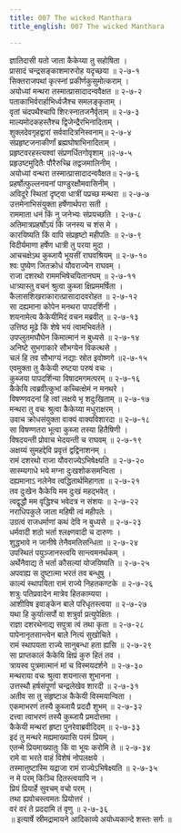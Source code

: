 ```yaml
---
title: 007 The wicked Manthara
title_english: 007 The wicked Manthara

---
```


<div class="audioEmbed"  caption="श्रीराम-हरिसीताराममूर्ति-घनपाठिभ्यां वचनम्" src="https://archive.org/download/Ramayana-recitation-Sriram-harisItArAmamUrti-Ghanapaati-v2/Kanda_2/Kanda_2_AYK-007-Mandthara_Manthranam.mp3"></div>

ज्ञातिदासी यतो जाता कैकेय्या तु सहोषिता ।  
प्रासादं चन्द्रसङ्काशमारुरोह यदृच्छया ॥ २-७-१  
सिक्तराजपथां कृत्स्नां प्रकीर्णकुसुमोत्कराम् ।  
अयोध्यां मन्थरा तस्मात्प्रासादादन्ववैक्षत ॥ २-७-२  
पताकाभिर्वरार्हाभिर्ध्वजैश्च समलङ्कृताम् ।  
वृतां चंदपथैश्चापि शिरःस्नातजनैर्वृताम् ॥ २-७-३  
माल्यमोदकहस्तैश्च द्विजेन्द्रैरभिनादिताम् ।  
शुक्लदेवगृहद्वारां सर्ववादित्रनिस्वनाम्॥ २-७-४  
संप्रहृष्टजनाकीर्णां ब्रह्मघोषाभिनादिताम् ।  
प्रहृष्टवरहस्त्यश्वां संप्रणर्धितगोवृशाम् ॥२-७-५  
प्रहृउष्टमुदितैः पौरैरुच्च्रि तद्वजमालिनीम् ।  
अयोध्यां वन्थरा तस्मात्प्रासादादन्ववैक्षत॥ २-७-६  
प्रहर्षोत्फुल्लनयनां पाण्डुरक्षौमवासिनीम् ।  
अविदूरे स्थितां दृष्ट्वा धात्रीं पप्रच्छ मन्थरा ॥ २-७-७  
उत्तमेनाभिसंयुक्ता हर्षेणार्थपरा सती ।  
राममाता धनं किं नु जनेभ्यः संप्रयच्छति । २-७-८  
अतिमात्रप्रहर्षोऽयं किं जनस्य च शंस मे ।  
कारयिष्यति किं वापि संप्रहृष्टो महीपतिः ॥ २-७-९  
विदीर्यमाणा हर्षेण धात्री तु परया मुदा ।  
आचचक्षेऽथ कुब्जायै भूयसीं राघवश्रियम् ॥ २-७-१०  
श्वः पुष्येण जितक्रोधं यौवराज्येन राघवम् ।  
राजा दशरथो राममभिषेचयितानघम् ॥ २-७-११  
धात्र्यास्तु वचनं श्रुत्वा कुब्जा क्षिप्रममर्षिता ।  
कैलासशिखराकारात्प्रासादादवरोहत ॥ २-७-१२  
सा दह्यमाना कोपेन मनथरा पापदर्शिनी ।  
शयनामेत्य कैकेयीमिदं वचन मब्रवीत् ॥ २-७-१३  
उत्तिष्ठ मूढे किं शेषे भयं त्वामभिवर्तते ।  
उपप्लुतमघौघेन किमात्मानं न बुध्यसे ॥ २-७-१४  
अनिष्टे सुभगाकारे सौभग्येन विकत्थसे ।  
चलं हि तव सौभाग्यं नद्याः स्रोत इवोष्णगे ॥२-७-१५  
एवमुक्ता तु कैकेयी रुष्टया परुषं वचः ।  
कुब्जया पापदर्शिन्या विषादमगमत्परम् ॥ २-७-१६  
कैकेयि त्वब्रवीत्कुभां कच्चित्क्षेमं न मनथरे ।  
विषण्णवदनां हि त्वां लक्षये भृ शदुःखिताम् ॥ २-७-१७  
मन्थरा तु वचः श्रुत्वा कैकेय्या मधुराक्षरम् ।  
उवाच क्रोधसंयुक्ता वाक्यं वाक्यविशारदा ॥ २-७-१८  
सा विषण्णतरा भूत्वा कुब्जा तस्या हितैषिणी ।  
विषदयन्ती प्रोवाच भेदयन्ती च राघवम् ॥ २-७-१९  
अक्षय्यं सुमहद्देवि प्रवृत्तं द्वद्विनाशनम् ।  
रामं दशरथो राजा यौवराज्येऽभिषेक्ष्यति ॥ २-७-२०  
सास्म्यगाधे भये मग्ना दुःखशोकसमन्विता ।  
दह्यमानाऽ नलेनेव त्वद्धितार्थमिहागता ॥ २-७-२१  
तव दुःखेन कैकेयि मम दुःखं महद्भवेत् ।  
त्वद्वृद्धौ मम वृद्धिश्च भवेदत्र न संशयः ॥ २-७-२२  
नराधिपकुले जाता महिषी त्वं महीपतेः ।  
उग्रत्वं राजधर्माणां कथं देवि न बुध्यसे ॥ २-७-२३  
धर्मवादी शठो भर्ता श्लक्ष्णवादी च दारुणः ।  
शुद्धभावे न जानीषे तेनैवमतिसन्धिता ॥ २-७-२४  
उपस्थितं पयुञ्जानस्त्वयि सान्त्वमनर्थकम् ।  
अर्थेनैवाद्य ते भर्ता कौसल्यां योजयिष्यति ॥ २-७-२५  
अपवाह्य स दुष्टात्मा भरतं तव बन्धुषु ।  
काल्यं स्थापयिता रामं राज्ये निहतकण्टके ॥ २-७-२६  
शत्रुः पतिप्रवादेन मात्रेव हितकाम्यया ।  
आशीविष इवाङ्केन बाले परिधृतस्त्वया ॥ २-७-२७  
यथा हि कुर्यात्सर्पो वा शत्रुर्वा प्रत्युपेक्षितः ।  
राज्ञा दशरथेनाद्य सपुत्रा त्वं तथा कृता ॥ २-७-२८  
पापेनानृतसान्त्वेन बाले नित्यं सुखोचिते ।  
रामं स्थापयता राज्ये सानुबन्धा हता ह्यसि ॥ २-७-२९  
सा प्राप्तकालं कैकेयि क्षिप्रं कुरु हितं तव ।  
त्रायस्व पुत्रमात्मानं मां च विस्मयदर्शने ॥ २-७-३०  
मन्थराया वचः श्रुत्वा शयनात्स शुभानना ।  
उत्तस्थौ हर्षसंपूर्णा चन्द्रलेखेव शारदी ॥ २-७-३१  
अतीव सा तु संहृष्टाअ कैकेयी विस्मयान्विता ।  
एकमाभरणं तस्यै कुब्जायै प्रददौ शुभम् ॥ २-७-३२  
दत्त्वा त्वाभरणं तस्यै कुब्जायै प्रमदोत्तमा ।  
कैकेयी मन्थरां हृष्टा पुनरेवाब्रवीदिदम् ॥ २-७-३३  
इदं तु मन्थरे मह्यमाख्यासि परमं प्रियम् ।  
एतन्मे प्रियमाख्यातुः किं वा भूयः करोमि ते ॥ २-७-३४  
रामे वा भरते वाहं विशेषं नोपलक्षये ।  
तस्मात्तुष्टास्मि यद्राजा रामं राज्येऽभिषेक्ष्यति ॥ २-७-३५  
न मे परम् किञ्चि दितस्त्वयापि न ।  
प्रियं प्रियार्हे सुवचम् वचो परम् ।  
तथा ह्यवोचस्त्वमतः प्रियोत्तरं ।  
वरं वरं ते प्रददामि तं वृणु ॥ २-७-३६  
॥ इत्यार्षे स्रीमद्रामायने आदिकाव्ये अयोध्यकान्दे शस्तः सर्गः ॥